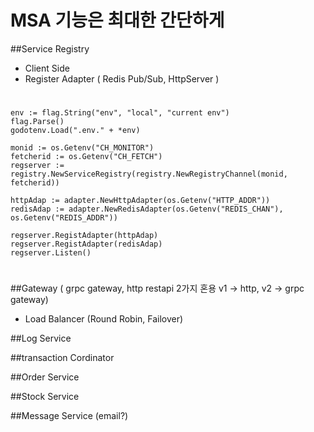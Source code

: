 # MSA 기능은 최대한 간단하게

##Service Registry
 - Client Side
 - Register Adapter ( Redis Pub/Sub, HttpServer )

#
	env := flag.String("env", "local", "current env")
	flag.Parse()
	godotenv.Load(".env." + *env)

	monid := os.Getenv("CH_MONITOR")
	fetcherid := os.Getenv("CH_FETCH")
	regserver := registry.NewServiceRegistry(registry.NewRegistryChannel(monid, fetcherid))

	httpAdap := adapter.NewHttpAdapter(os.Getenv("HTTP_ADDR"))
	redisAdap := adapter.NewRedisAdapter(os.Getenv("REDIS_CHAN"), os.Getenv("REDIS_ADDR"))

	regserver.RegistAdapter(httpAdap)
	regserver.RegistAdapter(redisAdap)
	regserver.Listen()
#

##Gateway ( grpc gateway, http restapi 2가지 혼용 v1 -> http, v2 -> grpc gateway)
 - Load Balancer (Round Robin, Failover)

##Log Service

##transaction Cordinator

##Order Service

##Stock Service

##Message Service (email?)
 
